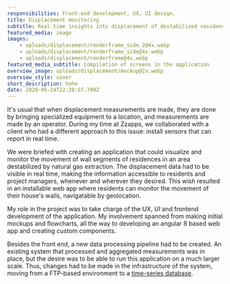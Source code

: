```yaml
---
responsibilities: Front-end development, UX, UI design.
title: Displacement monitoring
subtitle: Real time insights into displacement of destabilized residences
featured_media: image
images:
    - uploads/displacement/renderframe_side_2@4x.webp
    - uploads/displacement/renderframe_side@4x.webp
    - uploads/displacement/renderframe@4x.webp
featured_media_subtitle: Compilation of screens in the application
overview_image: uploads/displacement/mockup@2x.webp
overview_style: cover
short_description: hehe
date: 2020-06-24T22:28:57.790Z
---
```


It's usual that when displacement measurements are made, they are done by bringing specialized equipment to a location, and measurements are made by an operator. During my time at Zzapps, we collaborated with a client who had a different approach to this issue: install sensors that can report in real time.

We were briefed with creating an application that could visualize and monitor the movement of wall segments of residences in an area destabilized by natural gas extraction. The displacement data had to be visible in real time, making the information accessible to residents and project managers, whenever and wherever they desired. This wish resulted in an installable web app where residents can monitor the movement of their house's walls, navigatable by geolocation. 

My role in the project was to take charge of the UX, UI and frontend development of the application. My involvement spanned from making initial mockups and flowcharts, all the way to developing an angular 8 based web app and creating custom components.

Besides the front end, a new data processing pipeline had to be created. An existing system that processed and aggregated measurements was in place, but the desire was to be able to run this application on a much larger scale. Thus, changes had to be made in the infrastructure of the system, moving from a FTP-based environment to a [time-series database](https://www.influxdata.com/).
